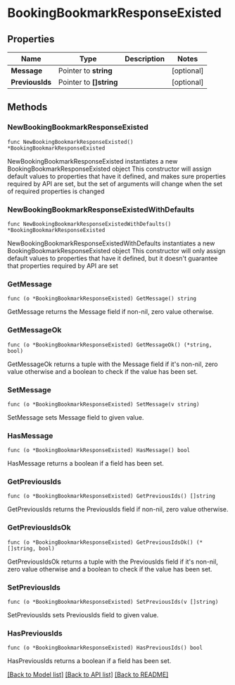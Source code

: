 # BookingBookmarkResponseExisted

## Properties

Name | Type | Description | Notes
------------ | ------------- | ------------- | -------------
**Message** | Pointer to **string** |  | [optional] 
**PreviousIds** | Pointer to **[]string** |  | [optional] 

## Methods

### NewBookingBookmarkResponseExisted

`func NewBookingBookmarkResponseExisted() *BookingBookmarkResponseExisted`

NewBookingBookmarkResponseExisted instantiates a new BookingBookmarkResponseExisted object
This constructor will assign default values to properties that have it defined,
and makes sure properties required by API are set, but the set of arguments
will change when the set of required properties is changed

### NewBookingBookmarkResponseExistedWithDefaults

`func NewBookingBookmarkResponseExistedWithDefaults() *BookingBookmarkResponseExisted`

NewBookingBookmarkResponseExistedWithDefaults instantiates a new BookingBookmarkResponseExisted object
This constructor will only assign default values to properties that have it defined,
but it doesn't guarantee that properties required by API are set

### GetMessage

`func (o *BookingBookmarkResponseExisted) GetMessage() string`

GetMessage returns the Message field if non-nil, zero value otherwise.

### GetMessageOk

`func (o *BookingBookmarkResponseExisted) GetMessageOk() (*string, bool)`

GetMessageOk returns a tuple with the Message field if it's non-nil, zero value otherwise
and a boolean to check if the value has been set.

### SetMessage

`func (o *BookingBookmarkResponseExisted) SetMessage(v string)`

SetMessage sets Message field to given value.

### HasMessage

`func (o *BookingBookmarkResponseExisted) HasMessage() bool`

HasMessage returns a boolean if a field has been set.

### GetPreviousIds

`func (o *BookingBookmarkResponseExisted) GetPreviousIds() []string`

GetPreviousIds returns the PreviousIds field if non-nil, zero value otherwise.

### GetPreviousIdsOk

`func (o *BookingBookmarkResponseExisted) GetPreviousIdsOk() (*[]string, bool)`

GetPreviousIdsOk returns a tuple with the PreviousIds field if it's non-nil, zero value otherwise
and a boolean to check if the value has been set.

### SetPreviousIds

`func (o *BookingBookmarkResponseExisted) SetPreviousIds(v []string)`

SetPreviousIds sets PreviousIds field to given value.

### HasPreviousIds

`func (o *BookingBookmarkResponseExisted) HasPreviousIds() bool`

HasPreviousIds returns a boolean if a field has been set.


[[Back to Model list]](../README.md#documentation-for-models) [[Back to API list]](../README.md#documentation-for-api-endpoints) [[Back to README]](../README.md)


